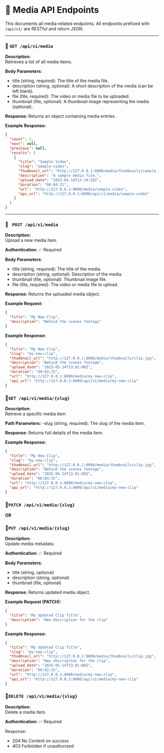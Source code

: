 # 📼 Media API Endpoints

This documents all media-related endpoints. All endpoints prefixed with `/api/v1/` are RESTful and return JSON.

---

### 🔹 `GET /api/v1/media`

**Description:**  
Retrieves a list of all media items.

**Body Parameters**:
- title (string, required): The title of the media file.
- description (string, optional): A short description of the media (can be left blank).
- file (file, required): The video or media file to be uploaded.
- thumbnail (file, optional): A thumbnail image representing the media (optional).

**Response:** Returns an object containing media entries.

**Example Response:**
```json
{
  "count": 2,
  "next": null,
  "previous": null,
  "results": [
    {
      "title": "Sample Video",
      "slug": "sample-video",
      "thumbnail_url": "http://127.0.0.1:8000/media/thumbnails/sample.jpg",
      "description": "A sample media file.",
      "upload_date": "2025-05-14T12:34:56Z",
      "duration": "00:04:21",
      "url": "http://127.0.0.1:8000/media/sample-video",
      "api_url": "http://127.0.0.1:8000/api/v1/media/sample-video"
    }
  ]
}
```

---

### 🔹 ` POST /api/v1/media`

**Description:**  
Upload a new media item.

**Authentication**: ✅ Required



**Body Parameters**:

- title (string, required): The title of the media.
- description (string, optional): Description of the media.
- thumbnail (file, optional): Thumbnail image file.
- file (file, required): The video or media file to upload.

**Response:** 
Returns the uploaded media object.

**Example Request:**
```json
{
  "title": "My New Clip",
  "description": "Behind the scenes footage"
}

```

**Example Response:**
```json
{
  "title": "My New Clip",
  "slug": "my-new-clip",
  "thumbnail_url": "http://127.0.0.1:8000/media/thumbnails/clip.jpg",
  "description": "Behind the scenes footage",
  "upload_date": "2025-05-14T13:01:00Z",
  "duration": "00:03:15",
  "url": "http://127.0.0.1:8000/media/my-new-clip",
  "api_url": "http://127.0.0.1:8000/api/v1/media/my-new-clip"
}

```




### 🔹`GET /api/v1/media/{slug}` 

**Description:**  
Retrieve a specific media item

**Path Parameters:**
-slug (string, required): The slug of the media item.

**Response:** 
Returns full details of the media item.

**Example Response:**
```json
{
  "title": "My New Clip",
  "slug": "my-new-clip",
  "thumbnail_url": "http://127.0.0.1:8000/media/thumbnails/clip.jpg",
  "description": "Behind the scenes footage",
  "upload_date": "2025-05-14T13:01:00Z",
  "duration": "00:03:15",
  "url": "http://127.0.0.1:8000/media/my-new-clip",
  "api_url": "http://127.0.0.1:8000/api/v1/media/my-new-clip"
}

```



### 🔹`PATCH /api/v1/media/{slug}` 

**OR**

### 🔹`PUT /api/v1/media/{slug}`

**Description:**  
Update media metadata.

**Authentication:**
✅ Required

**Body Parameters**:
- title (string, optional)
- description (string, optional)
- thumbnail (file, optional)


**Response:** 
Returns updated media object.

**Example Request (PATCH):**
```json
{
  "title": "My Updated Clip Title",
  "description": "New description for the clip"
}
```

**Example Response:**
```json
{
  "title": "My Updated Clip Title",
  "slug": "my-new-clip",
  "thumbnail_url": "http://127.0.0.1:8000/media/thumbnails/clip.jpg",
  "description": "New description for the clip",
  "upload_date": "2025-05-14T13:01:00Z",
  "duration": "00:03:15",
  "url": "http://127.0.0.1:8000/media/my-new-clip",
  "api_url": "http://127.0.0.1:8000/api/v1/media/my-new-clip"
}

```



### 🔹`DELETE /api/v1/media/{slug}` 

**Description:**  
Delete a media item.

**Authentication:**
 ✅ Required

Response:

- 204 No Content on success
- 403 Forbidden if unauthorized